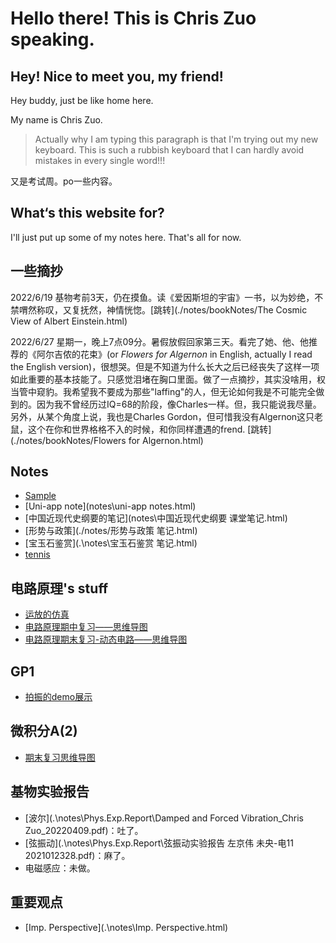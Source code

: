 # Hello there! This is Chris Zuo speaking.

## Hey! Nice to meet you, my friend!

Hey buddy, just be like home here. 

My name is Chris Zuo.

> Actually why I am typing this paragraph is that I'm trying out my new keyboard. This is such a rubbish keyboard that I can hardly avoid mistakes in every single word!!!

又是考试周。po一些内容。

## What‘s this website for?

I'll just put up some of my notes here. That's all for now.

## 一些摘抄

2022/6/19 基物考前3天，仍在摸鱼。读《爱因斯坦的宇宙》一书，以为妙绝，不禁喟然称叹，又复抚然，神情恍惚。[跳转](./notes/bookNotes/The Cosmic View of Albert Einstein.html)

2022/6/27 星期一，晚上7点09分。暑假放假回家第三天。看完了她、他、他推荐的《阿尔吉侬的花束》(or *Flowers for Algernon* in English, actually I read the English version)，很想哭。但是不知道为什么长大之后已经丧失了这样一项如此重要的基本技能了。只感觉泪堵在胸口里面。做了一点摘抄，其实没啥用，权当管中窥豹。我希望我不要成为那些"laffing"的人，但无论如何我是不可能完全做到的。因为我不曾经历过IQ=68的阶段，像Charles一样。但，我只能说我尽量。另外，从某个角度上说，我也是Charles Gordon，但可惜我没有Algernon这只老鼠，这个在你和世界格格不入的时候，和你同样遭遇的frend. [跳转](./notes/bookNotes/Flowers for Algernon.html)

## Notes

- [Sample](notes\note1.html)
- [Uni-app note](notes\uni-app notes.html)
- [中国近现代史纲要的笔记](notes\中国近现代史纲要 课堂笔记.html)
- [形势与政策](./notes/形势与政策 笔记.html)
- [宝玉石鉴赏](.\notes\宝玉石鉴赏 笔记.html)
- [tennis](.\notes\网球.html)

## 电路原理's stuff

- [运放的仿真](notes/Circuits/电路原理仿真.html)
- [电路原理期中复习——思维导图](notes/Circuits/PrinciplesOfCircuits_mid_term_reviewing.html)
- [电路原理期末复习-动态电路——思维导图](notes/Circuits/电路原理期末复习-动态电路.html)

## GP1

- [拍振的demo展示](./notes/GP/beat.html)

## 微积分A(2)

- [期末复习思维导图](notes\Calculus\微积分A(2)期末复习.html)

## 基物实验报告

- [波尔](.\notes\Phys.Exp.Report\Damped and Forced Vibration_Chris Zuo_20220409.pdf)：吐了。
- [弦振动](.\notes\Phys.Exp.Report\弦振动实验报告 左京伟 未央-电11 2021012328.pdf)：麻了。
- 电磁感应：未做。

## 重要观点

- [Imp. Perspective](.\notes\Imp. Perspective.html)
